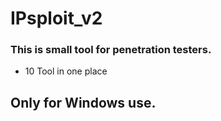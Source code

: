 # IPsploit_v2

### This is small tool for penetration testers.


* 10 Tool in one place

## Only for Windows use.



